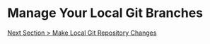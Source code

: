 # Manage Your Local Git Branches







[Next Section > Make Local Git Repository Changes](section_7.md "Make Local Git Repository Changes")

